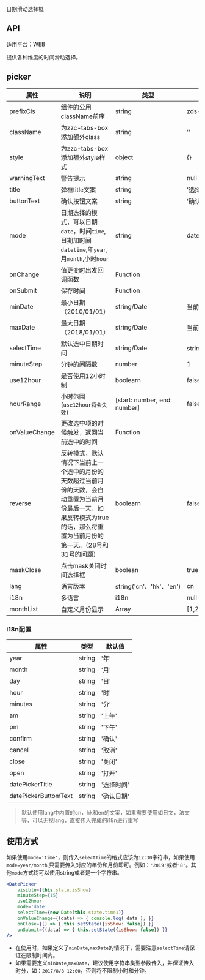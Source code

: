 日期滑动选择框

## API

适用平台：WEB

提供各种维度的时间滑动选择。


## picker

| 属性          | 说明                                                                                                                                                                       | 类型                         | 默认值                       |
| ------------- | -------------------------------------------------------------------------------------------------------------------------------------------------------------------------- | ---------------------------- | ---------------------------- |
| prefixCls     | 组件的公用className前序                                                                                                                                                    | string                       | zds-picker                   |
| className     | 为zzc-tabs-box添加额外class                                                                                                                                                | string                       | ''                           |
| style         | 为zzc-tabs-box添加额外style样式                                                                                                                                            | object                       | {}                           |
| warningText   | 警告提示                                                                                                                                                                   | string                       | null                         |
| title         | 弹框title文案                                                                                                                                                              | string                       | '选择时间'                   |
| buttonText    | 确认按钮文案                                                                                                                                                               | string                       | '确认日期'                   |
| mode          | 日期选择的模式，可以日期`date`，时间`time`,日期加时间`datetime`,年`year`,月`month`,小时`hour`                                                                              | string                       | date                         |
| onChange      | 值更变时出发回调函数                                                                                                                                                       | Function                     |                              |
| onSubmit      | 保存时间                                                                                                                                                                   | Function                     |                              |
| minDate       | 最小日期（2010/01/01）                                                                                                                                                     | string/Date                  | 当前年份向前取10年           |
| maxDate       | 最大日期（2018/01/01）                                                                                                                                                     | string/Date                  | 当前年份向后取10年           |
| selectTime    | 默认选中日期时间                                                                                                                                                           | string/Date                  | string（2018/01/01 12:10）   |  |
| minuteStep    | 分钟的间隔数                                                                                                                                                               | number                       | 1                            |
| use12hour     | 是否使用12小时制                                                                                                                                                           | boolearn                     | false                        |
| hourRange     | 小时范围(`use12hour将会失效`)                                                                                                                                              | [start: number, end: number] | false                        |
| onValueChange | 更改选中项的时候触发，返回当前选中的时间                                                                                                                                   | Function                     |                              |
| reverse       | 反转模式，默认情况下当前上一个选中的月份的天数超过当前月份的天数，会自动重置为当前月份最后一天，如果反转模式为true的话，那么将重置为当前月份的第一天。（28号和31号的问题） | boolearn                     | false                        |
| maskClose     | 点击mask关闭时间选择框                                                                                                                                                     | boolean                      | true                         |
| lang          | 语言版本                                                                                                                                                                   | string('cn'、'hk'、'en')     | cn                           |
| i18n          | 多语言                                                                                                                                                                     | i18n                         | null                         |
| monthList     | 自定义月份显示                                                                                                                                                             | Array<string>                | [1,2,3,4,5,6,7,8,9,10,11,12] |

### i18n配置

| 属性                 | 类型   | 默认值     |
| -------------------- | ------ | ---------- |
| year                 | string | '年'       |
| month                | string | '月'       |
| day                  | string | '日'       |
| hour                 | string | '时'       |
| minutes              | string | '分'       |
| am                   | string | '上午'     |
| pm                   | string | '下午'     |
| confirm              | string | '确认'     |
| cancel               | string | '取消'     |
| close                | string | '关闭'     |
| open                 | string | '打开'     |
| datePickerTitle      | string | '选择时间' |
| datePickerButtomText | string | '确认日期' |

>默认使用lang中内置的cn，hk和en的文案，如果需要使用如日文，法文等，可以无视lang，直接传入完成的i18n进行重写

## 使用方式

如果使用`mode='time'`，则传入`selectTime`的格式应该为`12:30`字符串，如果使用`mode=year/month`,只需要传入对应的年份和月份即可。例如：`'2019'`或者`'8'`。其他`mode`方式钧可以使用string或者是一个字符串。

```jsx
<DatePicker
    visible={this.state.isShow}
    minuteStep={15}
    use12hour
    mode='date'
    selectTime={new Date(this.state.time1)}
    onValueChange={(data) => { console.log( data ); }}
    onClose={() => { this.setState({isShow: false}) }}
    onSubmit={(data) => { this.setState({isShow: false}) }}
/>
```

* 在使用时，如果定义了`minDate`,`maxDate`的情况下，需要注意`selectTime`请保证在限制时间内。
* 如果需要定义`minDate`,`maxDate`，建议使用字符串类型参数传入，并保证传入时分，如：`2017/8/8 12:00`，否则将不限制小时和分钟。